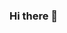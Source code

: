 ### Hi there 👋

<!--
**TomLavin/TomLavin** is a ✨ _special_ ✨ repository because its `README.md` (this file) appears on your GitHub profile.
I’m currently learning cvskit this with authorship at the repository: https://github.com/wireservice/csvkit/blob/master/AUTHORS.rst >
